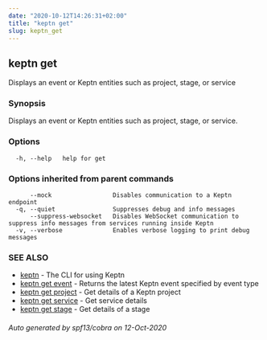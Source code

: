 ```yaml
---
date: "2020-10-12T14:26:31+02:00"
title: "keptn get"
slug: keptn_get
---
```

## keptn get

Displays an event or Keptn entities such as project, stage, or service

### Synopsis

Displays an event or Keptn entities such as project, stage, or service.

### Options

```
  -h, --help   help for get
```

### Options inherited from parent commands

```
      --mock                 Disables communication to a Keptn endpoint
  -q, --quiet                Suppresses debug and info messages
      --suppress-websocket   Disables WebSocket communication to suppress info messages from services running inside Keptn
  -v, --verbose              Enables verbose logging to print debug messages
```

### SEE ALSO

* [keptn](../keptn/)	 - The CLI for using Keptn
* [keptn get event](../keptn_get_event/)	 - Returns the latest Keptn event specified by event type
* [keptn get project](../keptn_get_project/)	 - Get details of a Keptn project
* [keptn get service](../keptn_get_service/)	 - Get service details
* [keptn get stage](../keptn_get_stage/)	 - Get details of a stage

###### Auto generated by spf13/cobra on 12-Oct-2020
